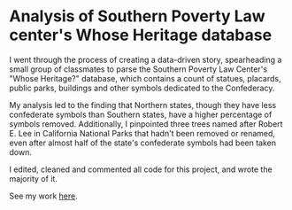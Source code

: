 # Analysis of Southern Poverty Law center's Whose Heritage database

I went through the process of creating a data-driven story, spearheading a small group of classmates to parse the Southern Poverty Law Center's "Whose Heritage?" database, which contains a count of statues, placards, public parks, buildings and other symbols dedicated to the Confederacy.

My analysis led to the finding that Northern states, though they have less confederate symbols than Southern states, have a higher percentage of symbols removed. Additionally, I pinpointed three trees named after Robert E. Lee in California National Parks that hadn't been removed or renamed, even after almost half of the state's confederate symbols had been taken down.

I edited, cleaned and commented all code for this project, and wrote the majority of it.

See my work [here](https://github.com/sahanasjay/data_journalism_portfolio/blob/main/heritage_analysis_project/heritage_analysis_final.Rmd).
